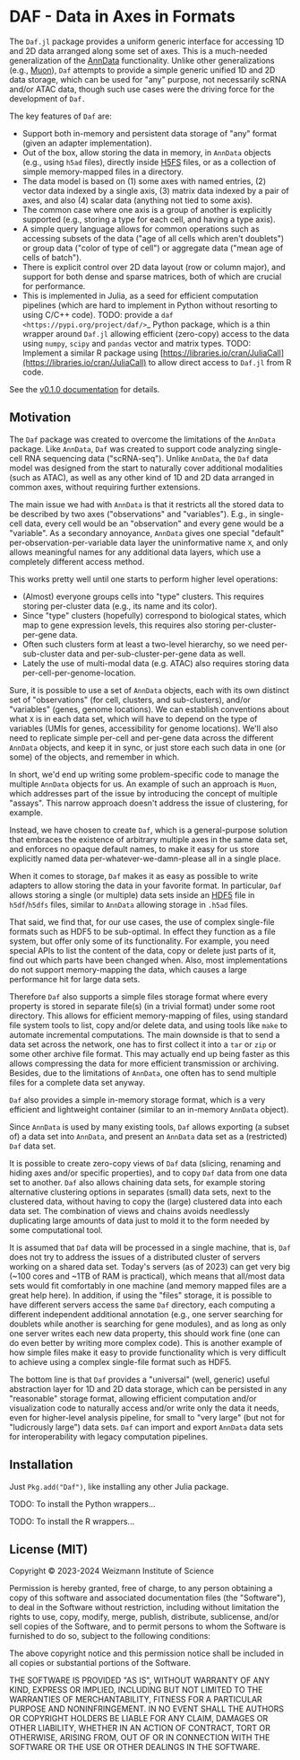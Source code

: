 # DAF - Data in Axes in Formats

The `Daf.jl` package provides a uniform generic interface for accessing 1D and 2D data arranged along some set of axes.
This is a much-needed generalization of the [AnnData](https://github.com/scverse/anndata) functionality. Unlike other
generalizations (e.g., [Muon](https://github.com/scverse/mudata)), `Daf` attempts to provide a simple generic unified 1D
and 2D data storage, which can be used for "any" purpose, not necessarily scRNA and/or ATAC data, though such use cases
were the driving force for the development of `Daf.`

The key features of `Daf` are:

  - Support both in-memory and persistent data storage of "any" format (given an adapter implementation).
  - Out of the box, allow storing the data in memory, in `AnnData` objects (e.g., using `h5ad` files), directly inside
    [H5FS](https://hdfgroup.org/) files, or as a collection of simple memory-mapped files in a directory.
  - The data model is based on (1) some axes with named entries, (2) vector data indexed by a single axis, (3) matrix
    data indexed by a pair of axes, and also (4) scalar data (anything not tied to some axis).
  - The common case where one axis is a group of another is explicitly supported (e.g., storing a type for each cell,
    and having a type axis).
  - A simple query language allows for common operations such as accessing subsets of the data ("age of all cells which
    aren't doublets") or group data ("color of type of cell") or aggregate data ("mean age of cells of batch").
  - There is explicit control over 2D data layout (row or column major), and support for both dense and sparse matrices,
    both of which are crucial for performance.
  - This is implemented in Julia, as a seed for efficient computation pipelines (which are hard to implement in Python
    without resorting to using C/C++ code). TODO: provide a `daf <https://pypi.org/project/daf/>`_ Python package, which
    is a thin wrapper around `Daf.jl` allowing efficient (zero-copy) access to the data using `numpy`, `scipy` and
    `pandas` vector and matrix types. TODO: Implement a similar R package using
    [https://libraries.io/cran/JuliaCall](https://libraries.io/cran/JuliaCall) to allow direct access to `Daf.jl` from R
    code.

See the [v0.1.0 documentation](https://tanaylab.github.io/Daf.jl/v0.1.0) for details.

## Motivation

The `Daf` package was created to overcome the limitations of the `AnnData` package. Like `AnnData`, `Daf` was created to
support code analyzing single-cell RNA sequencing data ("scRNA-seq"). Unlike `AnnData`, the `Daf` data model was
designed from the start to naturally cover additional modalities (such as ATAC), as well as any other kind of 1D and 2D
data arranged in common axes, without requiring further extensions.

The main issue we had with `AnnData` is that it restricts all the stored data to be described by two axes
("observations" and "variables"). E.g., in single-cell data, every cell would be an "observation" and every gene would
be a "variable". As a secondary annoyance, `AnnData` gives one special "default" per-observation-per-variable data layer
the uninformative name `X`, and only allows meaningful names for any additional data layers, which use a completely
different access method.

This works pretty well until one starts to perform higher level operations:

  - (Almost) everyone groups cells into "type" clusters. This requires storing per-cluster data (e.g., its name and its
    color).
  - Since "type" clusters (hopefully) correspond to biological states, which map to gene expression levels, this
    requires also storing per-cluster-per-gene data.
  - Often such clusters form at least a two-level hierarchy, so we need per-sub-cluster data and
    per-sub-cluster-per-gene data as well.
  - Lately the use of multi-modal data (e.g. ATAC) also requires storing data per-cell-per-genome-location.

Sure, it is possible to use a set of `AnnData` objects, each with its own distinct set of "observations" (for cell,
clusters, and sub-clusters), and/or "variables" (genes, genome locations). We can establish conventions about what `X`
is in each data set, which will have to depend on the type of variables (UMIs for genes, accessibility for genome
locations). We'll also need to replicate simple per-cell and per-gene data across the different `AnnData` objects, and
keep it in sync, or just store each such data in one (or some) of the objects, and remember in which.

In short, we'd end up writing some problem-specific code to manage the multiple `AnnData` objects for us. An example of
such an approach is `Muon`, which addresses part of the issue by introducing the concept of multiple "assays". This
narrow approach doesn't address the issue of clustering, for example.

Instead, we have chosen to create `Daf`, which is a general-purpose solution that embraces the existence of arbitrary
multiple axes in the same data set, and enforces no opaque default names, to make it easy for us store explicitly named
data per-whatever-we-damn-please all in a single place.

When it comes to storage, `Daf` makes it as easy as possible to write adapters to allow storing the data in your
favorite format. In particular, `Daf` allows storing a single (or multiple) data sets inside an
[HDF5](https://www.hdfgroup.org/solutions/hdf5/) file in `h5df`/`h5dfs` files, similar to `AnnData` allowing storage in
`.h5ad` files.

That said, we find that, for our use cases, the use of complex single-file formats such as HDF5 to be sub-optimal. In
effect they function as a file system, but offer only some of its functionality. For example, you need special APIs to
list the content of the data, copy or delete just parts of it, find out which parts have been changed when. Also, most
implementations do not support memory-mapping the data, which causes a large performance hit for large data sets.

Therefore `Daf` also supports a simple files storage format where every property is stored in separate file(s) (in a
trivial format) under some root directory. This allows for efficient memory-mapping of files, using standard file system
tools to list, copy and/or delete data, and using tools like `make` to automate incremental computations. The main
downside is that to send a data set across the network, one has to first collect it into a `tar` or `zip` or some other
archive file format. This may actually end up being faster as this allows compressing the data for more efficient
transmission or archiving. Besides, due to the limitations of `AnnData`, one often has to send multiple files for a
complete data set anyway.

`Daf` also provides a simple in-memory storage format, which is a very efficient and lightweight container (similar to
an in-memory `AnnData` object).

Since `AnnData` is used by many existing tools, `Daf` allows exporting (a subset of) a data set into `AnnData`, and
present an `AnnData` data set as a (restricted) `Daf` data set.

It is possible to create zero-copy views of `Daf` data (slicing, renaming and hiding axes and/or specific properties),
and to copy `Daf` data from one data set to another. `Daf` also allows chaining data sets, for example storing
alternative clustering options in separates (small) data sets, next to the clustered data, without having to copy the
(large) clustered data into each data set. The combination of views and chains avoids needlessly duplicating large
amounts of data just to mold it to the form needed by some computational tool.

It is assumed that `Daf` data will be processed in a single machine, that is, `Daf` does not try to address the issues
of a distributed cluster of servers working on a shared data set. Today's servers (as of 2023) can get very big (~100
cores and ~1TB of RAM is practical), which means that all/most data sets would fit comfortably in one machine (and
memory mapped files are a great help here). In addition, if using the "files" storage, it is possible to have different
servers access the same `Daf` directory, each computing a different independent additional annotation (e.g., one server
searching for doublets while another is searching for gene modules), and as long as only one server writes each new data
property, this should work fine (one can do even better by writing more complex code). This is another example of how
simple files make it easy to provide functionality which is very difficult to achieve using a complex single-file format
such as HDF5.

The bottom line is that `Daf` provides a "universal" (well, generic) useful abstraction layer for 1D and 2D data
storage, which can be persisted in any "reasonable" storage format, allowing efficient computation and/or visualization
code to naturally access and/or write only the data it needs, even for higher-level analysis pipeline, for small to
"very large" (but not for "ludicrously large") data sets. `Daf` can import and export `AnnData` data sets for
interoperability with legacy computation pipelines.

## Installation

Just `Pkg.add("Daf")`, like installing any other Julia package.

TODO: To install the Python wrappers...

TODO: To install the R wrappers...

## License (MIT)

Copyright © 2023-2024 Weizmann Institute of Science

Permission is hereby granted, free of charge, to any person obtaining a copy of this software and associated
documentation files (the "Software"), to deal in the Software without restriction, including without limitation the
rights to use, copy, modify, merge, publish, distribute, sublicense, and/or sell copies of the Software, and to permit
persons to whom the Software is furnished to do so, subject to the following conditions:

The above copyright notice and this permission notice shall be included in all copies or substantial portions of the
Software.

THE SOFTWARE IS PROVIDED "AS IS", WITHOUT WARRANTY OF ANY KIND, EXPRESS OR IMPLIED, INCLUDING BUT NOT LIMITED TO THE
WARRANTIES OF MERCHANTABILITY, FITNESS FOR A PARTICULAR PURPOSE AND NONINFRINGEMENT. IN NO EVENT SHALL THE AUTHORS OR
COPYRIGHT HOLDERS BE LIABLE FOR ANY CLAIM, DAMAGES OR OTHER LIABILITY, WHETHER IN AN ACTION OF CONTRACT, TORT OR
OTHERWISE, ARISING FROM, OUT OF OR IN CONNECTION WITH THE SOFTWARE OR THE USE OR OTHER DEALINGS IN THE SOFTWARE.
